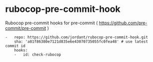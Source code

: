 # rubocop-pre-commit-hook

Rubocop pre-commit hooks for pre-commit ( https://github.com/pre-commit/pre-commit )
```
-   repo: https://github.com/jordant/rubocop-pre-commit-hook.git
    sha: 'a81f86380e7121d835e6e43070735055fc0fea48' # use latest commit id
    hooks:
    -   id: check-rubocop
```
